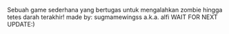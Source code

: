 Sebuah game sederhana yang bertugas untuk mengalahkan zombie hingga tetes darah terakhir!
made by: sugmamewingss a.k.a. alfi
WAIT FOR NEXT UPDATE:)
